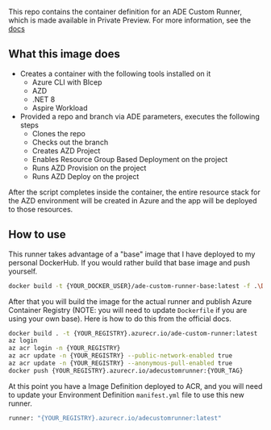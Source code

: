 This repo contains the container definition for an ADE Custom Runner, which is made available in Private Preview. For more information, see the [docs](https://learn.microsoft.com/en-us/azure/deployment-environments/how-to-configure-extensibility-bicep-container-image)

## What this image does

- Creates a container with the following tools installed on it
  - Azure CLI with BIcep
  - AZD
  - .NET 8
  - Aspire Workload
- Provided a repo and branch via ADE parameters, executes the following steps
  - Clones the repo
  - Checks out the branch
  - Creates AZD Project
  - Enables Resource Group Based Deployment on the project
  - Runs AZD Provision on the project
  - Runs AZD Deploy on the project

After the script completes inside the container, the entire resource stack for the AZD environment will be created in Azure and the app will be deployed to those resources.

## How to use

This runner takes advantage of a "base" image that I have deployed to my personal DockerHub. If you would rather build that base image and push yourself.

```bash
docker build -t {YOUR_DOCKER_USER}/ade-custom-runner-base:latest -f .\Dockerfile.base .
```

After that you will build the image for the actual runner and publish Azure Container Registry (NOTE: you will need to update `Dockerfile` if you are using your own base). Here is how to do this from the official docs.

```bash
docker build . -t {YOUR_REGISTRY}.azurecr.io/ade-custom-runner:latest
az login
az acr login -n {YOUR_REGISTRY}
az acr update -n {YOUR_REGISTRY} --public-network-enabled true
az acr update -n {YOUR_REGISTRY} --anonymous-pull-enabled true
docker push {YOUR_REGISTRY}.azurecr.io/adecustomrunner:{YOUR_TAG}
```

At this point you have a Image Definition deployed to ACR, and you will need to update your Environment Definition `manifest.yml` file to use this new runner.

```bash
runner: "{YOUR_REGISTRY}.azurecr.io/adecustomrunner:latest"
```